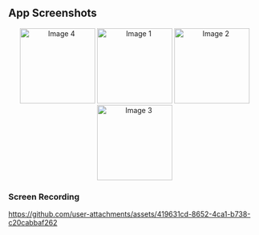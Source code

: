 ## App Screenshots
<p align="center">
  <img src="https://github.com/user-attachments/assets/c9bbea44-9fe1-4da9-89fb-ce995d39a6fb" alt="Image 4" width="150"/>
  <img src="https://github.com/user-attachments/assets/15e8c445-3c30-4648-ab77-8e4e6c2936bf" alt="Image 1" width="150"/>
  <img src="https://github.com/user-attachments/assets/72ed1277-c0d8-4f61-823b-9ab47376133b" alt="Image 2" width="150"/>
  <img src="https://github.com/user-attachments/assets/d112f935-a70b-4cbe-85b1-fc8426a5f720" alt="Image 3" width="150"/>
</p>

### Screen Recording 
https://github.com/user-attachments/assets/419631cd-8652-4ca1-b738-c20cabbaf262


